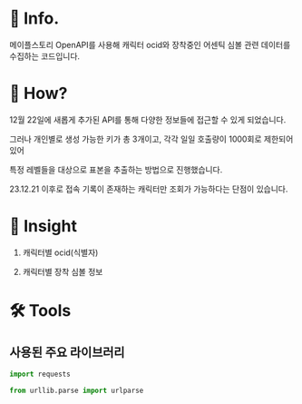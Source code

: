 # 📌 Info.
메이플스토리 OpenAPI를 사용해 캐릭터 ocid와 장착중인 어센틱 심볼 관련 데이터를 수집하는 코드입니다.

# 🧐 How?
12월 22일에 새롭게 추가된 API를 통해 다양한 정보들에 접근할 수 있게 되었습니다.

그러나 개인별로 생성 가능한 키가 총 3개이고, 각각 일일 호출량이 1000회로 제한되어있어

특정 레벨들을 대상으로 표본을 추출하는 방법으로 진행했습니다.

23.12.21 이후로 접속 기록이 존재하는 캐릭터만 조회가 가능하다는 단점이 있습니다.

# 📝 Insight
1. 캐릭터별 ocid(식별자)

2. 캐릭터별 장착 심볼 정보

# 🛠️ Tools
## 사용된 주요 라이브러리

```python
import requests
```

```python
from urllib.parse import urlparse
```
